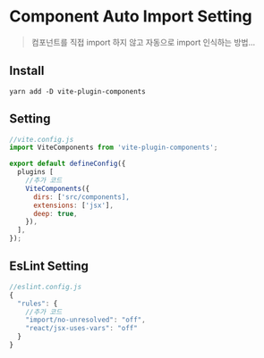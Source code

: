 # Component Auto Import Setting

> 컴포넌트를 직접 import 하지 않고 자동으로 import 인식하는 방법...

## Install
```
yarn add -D vite-plugin-components
```

## Setting
```javascript
//vite.config.js
import ViteComponents from 'vite-plugin-components';

export default defineConfig({
  plugins [
    //추가 코드
    ViteComponents({
      dirs: ['src/components],
      extensions: ['jsx'],
      deep: true,
    }),
  ],
});
```

## EsLint Setting
```javascript
//eslint.config.js
{
  "rules": {
    //추가 코드
    "import/no-unresolved": "off",
    "react/jsx-uses-vars": "off"
  }
}
```

